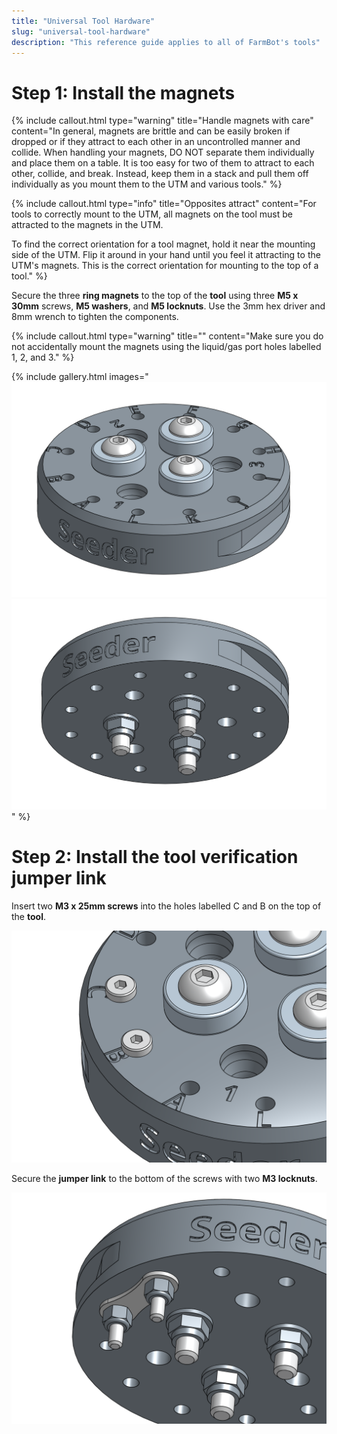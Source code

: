 ```yaml
---
title: "Universal Tool Hardware"
slug: "universal-tool-hardware"
description: "This reference guide applies to all of FarmBot's tools"
---
```



# Step 1: Install the magnets



{%
include callout.html
type="warning"
title="Handle magnets with care"
content="In general, magnets are brittle and can be easily broken if dropped or if they attract to each other in an uncontrolled manner and collide. When handling your magnets, DO NOT separate them individually and place them on a table. It is too easy for two of them to attract to each other, collide, and break. Instead, keep them in a stack and pull them off individually as you mount them to the UTM and various tools."
%}



{%
include callout.html
type="info"
title="Opposites attract"
content="For tools to correctly mount to the UTM, all magnets on the tool must be attracted to the magnets in the UTM.

To find the correct orientation for a tool magnet, hold it near the mounting side of the UTM. Flip it around in your hand until you feel it attracting to the UTM's magnets. This is the correct orientation for mounting to the top of a tool."
%}

Secure the three **ring magnets** to the top of the **tool** using three **M5 x 30mm** screws, **M5 washers**, and **M5 locknuts**. Use the 3mm hex driver and 8mm wrench to tighten the components.

{%
include callout.html
type="warning"
title=""
content="Make sure you do not accidentally mount the magnets using the liquid/gas port holes labelled 1, 2, and 3."
%}

{% include gallery.html images="
![Screen Shot 2017-02-27 at 4.06.45 PM.png](_images/Screen_Shot_2017-02-27_at_4.06.45_PM.png)
![Screen Shot 2017-02-27 at 4.06.52 PM.png](_images/Screen_Shot_2017-02-27_at_4.06.52_PM.png)
" %}

# Step 2: Install the tool verification jumper link

Insert two **M3 x 25mm screws** into the holes labelled C and B on the top of the **tool**.

![Screen Shot 2017-02-27 at 4.07.36 PM.png](_images/Screen_Shot_2017-02-27_at_4.07.36_PM.png)

Secure the **jumper link** to the bottom of the screws with two **M3 locknuts**.

![Screen Shot 2017-02-27 at 4.08.01 PM.png](_images/Screen_Shot_2017-02-27_at_4.08.01_PM.png)

